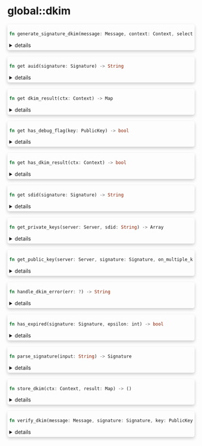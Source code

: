 # global::dkim



<div markdown="span" style='box-shadow: 0 4px 8px 0 rgba(0,0,0,0.2); padding: 5px; border-radius: 5px;'>

```rust
fn generate_signature_dkim(message: Message, context: Context, selector: String, private_key: Arc<PrivateKey>, headers_field: Array, canonicalization: String) -> String
```

<details>
<summary markdown="span"> details </summary>

Create a new signature of the message for the DKIM.

# Examples

```
let msg = r#"
Date: Wed, 26 Oct 2022 14:30:51 -0700
From: Mathieu Lala <noreply@github.com>
To: mlala@negabit.com
Subject: Testing and documenting the dkim signature

This message has not been signed yet, meaning someone could change it...
"#;



 #{
   postq: [
     action "add a DKIM signature" || {
       for i in get_private_keys(srv(), "testserver.com") {
         sign_dkim("2022-09", i, ["From", "To", "Date", "Subject", "From"], "simple/relaxed");
       }
     },
     rule "check signature" || {
       let signature = "v=1; a=rsa-sha256; d=testserver.com; s=2022-09;\r\n\
           \tc=simple/relaxed; q=dns/txt; h=From:To:Date:Subject:From;\r\n\
           \tbh=ATHiC1KD8OegIorswWts+SlujGUpgqR6pqXYlNWA01Y=;\r\n\tb=Ur\
           /frdH3beyU3LRQMGBdI6OdxRvfpu+s04hmHcVkpBYzR4cXuDPByWpUCqhO4C\
           sEwpPRDcWQtsCfuzSK1FTf7XCWgsKKGPmsdQ40pUviA0UrrzpIDIziMxSI/S\
           8ohNnxvqxrtxZoN6Wo2lnQ+kYAATYxJPOjC57JIBJ89RGrf+6Wbvz6/PofcU\
           9VwpylegZRU5Cial69lN2qaIkoVFOE9fz8ZIz9VV2A9Lh/xgKFM7eipBWCR6\
           ZUU1HZTbSiqiL9Q6A823az/E2jqOUZXtsGK/Bo/vDjTV166d5vY34JA3189C\
           x83Rbif9A/kdCO6C8gGK0WOasp5R0ONmVz41TaGQ==";

       if get_header("DKIM-Signature") == signature {
         accept()
       } else {
         deny()
       }
     }
   ]
 }

```
</details>

</div>
</br>


<div markdown="span" style='box-shadow: 0 4px 8px 0 rgba(0,0,0,0.2); padding: 5px; border-radius: 5px;'>

```rust
fn get auid(signature: Signature) -> String
```

<details>
<summary markdown="span"> details </summary>

return the `auid` property of the [`Signature`]
</details>

</div>
</br>


<div markdown="span" style='box-shadow: 0 4px 8px 0 rgba(0,0,0,0.2); padding: 5px; border-radius: 5px;'>

```rust
fn get dkim_result(ctx: Context) -> Map
```

<details>
<summary markdown="span"> details </summary>

Return the DKIM signature verification result in the `ctx()` or
an error if no result is found.
</details>

</div>
</br>


<div markdown="span" style='box-shadow: 0 4px 8px 0 rgba(0,0,0,0.2); padding: 5px; border-radius: 5px;'>

```rust
fn get has_debug_flag(key: PublicKey) -> bool
```

<details>
<summary markdown="span"> details </summary>

A public key may contains a `debug flag`, used for testing purpose.
</details>

</div>
</br>


<div markdown="span" style='box-shadow: 0 4px 8px 0 rgba(0,0,0,0.2); padding: 5px; border-radius: 5px;'>

```rust
fn get has_dkim_result(ctx: Context) -> bool
```

<details>
<summary markdown="span"> details </summary>

Has the `ctx()` a DKIM signature verification result ?
</details>

</div>
</br>


<div markdown="span" style='box-shadow: 0 4px 8px 0 rgba(0,0,0,0.2); padding: 5px; border-radius: 5px;'>

```rust
fn get sdid(signature: Signature) -> String
```

<details>
<summary markdown="span"> details </summary>

return the `sdid` property of the [`Signature`]
</details>

</div>
</br>


<div markdown="span" style='box-shadow: 0 4px 8px 0 rgba(0,0,0,0.2); padding: 5px; border-radius: 5px;'>

```rust
fn get_private_keys(server: Server, sdid: String) -> Array
```

<details>
<summary markdown="span"> details </summary>

Get the list of DKIM private keys associated with this sdid
</details>

</div>
</br>


<div markdown="span" style='box-shadow: 0 4px 8px 0 rgba(0,0,0,0.2); padding: 5px; border-radius: 5px;'>

```rust
fn get_public_key(server: Server, signature: Signature, on_multiple_key_records: String) -> ?
```

<details>
<summary markdown="span"> details </summary>

Get the list of public keys associated with this [`Signature`]

The current implementation will make a TXT query on the dns of the signer

`on_multiple_key_records` value can be `first` or `cycle` :
* `first` return the first key found (one element array)
* `cycle` return all the keys found
</details>

</div>
</br>


<div markdown="span" style='box-shadow: 0 4px 8px 0 rgba(0,0,0,0.2); padding: 5px; border-radius: 5px;'>

```rust
fn handle_dkim_error(err: ?) -> String
```

<details>
<summary markdown="span"> details </summary>

get the dkim status from an error produced by this module

# Error
* The given parameter is not a Map.
* `type` field not found in parameter / is not a string.
</details>

</div>
</br>


<div markdown="span" style='box-shadow: 0 4px 8px 0 rgba(0,0,0,0.2); padding: 5px; border-radius: 5px;'>

```rust
fn has_expired(signature: Signature, epsilon: int) -> bool
```

<details>
<summary markdown="span"> details </summary>

Has the signature expired?

return `true` if the argument are invalid (`epsilon` is negative)
</details>

</div>
</br>


<div markdown="span" style='box-shadow: 0 4px 8px 0 rgba(0,0,0,0.2); padding: 5px; border-radius: 5px;'>

```rust
fn parse_signature(input: String) -> Signature
```

<details>
<summary markdown="span"> details </summary>

create a [`Signature`] from a `DKIM-Signature` header
</details>

</div>
</br>


<div markdown="span" style='box-shadow: 0 4px 8px 0 rgba(0,0,0,0.2); padding: 5px; border-radius: 5px;'>

```rust
fn store_dkim(ctx: Context, result: Map) -> ()
```

<details>
<summary markdown="span"> details </summary>

Store the result produced by the DKIM signature verification in the `ctx()`.

# Error
* The `status` field is missing in the DKIM verification results.
</details>

</div>
</br>


<div markdown="span" style='box-shadow: 0 4px 8px 0 rgba(0,0,0,0.2); padding: 5px; border-radius: 5px;'>

```rust
fn verify_dkim(message: Message, signature: Signature, key: PublicKey) -> ()
```

<details>
<summary markdown="span"> details </summary>

Operate the hashing of the `message`'s headers and body, and compare the result with the
`signature` and `key` data.

# Examples

```js
// The message received.
let msg = r#"
Received: from github.com (hubbernetes-node-54a15d2.ash1-iad.github.net [10.56.202.84])
	by smtp.github.com (Postfix) with ESMTPA id 19FB45E0B6B
	for <mlala@negabit.com>; Wed, 26 Oct 2022 14:30:51 -0700 (PDT)
DKIM-Signature: v=1; a=rsa-sha256; c=relaxed/relaxed; d=github.com;
	s=pf2014; t=1666819851;
	bh=7gTTczemS/Aahap1SpEnunm4pAPNuUIg7fUzwEx0QUA=;
	h=Date:From:To:Subject:From;
	b=eAufMk7uj4R+bO5Nr4DymffdGdbrJNza1+eykatgZED6tBBcMidkMiLSnP8FyVCS9
	 /GSlXME6/YffAXg4JEBr2lN3PuLIf94S86U3VckuoQQQe1LPtHlnGW5ZwJgi6DjrzT
	 klht/6Pn1w3a2jdNSDccWhk5qlSOQX9JKnE7UD58=
Date: Wed, 26 Oct 2022 14:30:51 -0700
From: Mathieu Lala <noreply@github.com>
To: mlala@negabit.com
Message-ID: <viridIT/vSMTP/push/refs/heads/test/rule-engine/000000-c6459a@github.com>
Subject: [viridIT/vSMTP] c6459a: test: add test on message
Mime-Version: 1.0
Content-Type: text/plain;
 charset=UTF-8
Content-Transfer-Encoding: 7bit
Approved: =?UTF-8?Q?hello_there_=F0=9F=91=8B?=
X-GitHub-Recipient-Address: mlala@negabit.com
X-Auto-Response-Suppress: All

  Branch: refs/heads/test/rule-engine
  Home:   https://github.com/viridIT/vSMTP
  Commit: c6459a4946395ba90182ce7181bdbc327994c038
      https://github.com/viridIT/vSMTP/commit/c6459a4946395ba90182ce7181bdbc327994c038
  Author: Mathieu Lala <m.lala@viridit.com>
  Date:   2022-10-26 (Wed, 26 Oct 2022)

  Changed paths:
    M src/vsmtp/vsmtp-rule-engine/src/api/message.rs
    M src/vsmtp/vsmtp-rule-engine/src/lib.rs
    M src/vsmtp/vsmtp-test/src/vsl.rs

  Log Message:
  -----------
  test: add test on message


"#;
# let msg = vsmtp_mail_parser::MessageBody::try_from(msg[1..].replace("\n", "\r\n").as_str()).unwrap();

# let states = vsmtp_test::vsl::run_with_msg(
#    |builder| Ok(builder.add_root_incoming_rules(r#"
 // Rules
 #{
   preq: [
     rule "verify_dkim" || {
       verify_dkim();
       if !get_header("Authentication-Results").contains("dkim=pass") {
         return deny();
       }
       // the result of dkim verification is cached, so this call will
       // not recompute the signature and recreate a header
       verify_dkim();

       // FIXME: should be one
       if count_header("Authentication-Results") != 2 {
         return deny();
       }

       accept();
     }
   ]
 }
# "#)?.build()), Some(msg));
# use vsmtp_common::{status::Status, CodeID};
# use vsmtp_rule_engine::ExecutionStage;
# assert_eq!(states[&ExecutionStage::PreQ].2, Status::Accept(either::Left(CodeID::Ok)));
```

Changing the header `Subject` will result in a dkim verification failure.

```js
// The message received.
let msg = r#"
Received: from github.com (hubbernetes-node-54a15d2.ash1-iad.github.net [10.56.202.84])
	by smtp.github.com (Postfix) with ESMTPA id 19FB45E0B6B
	for <mlala@negabit.com>; Wed, 26 Oct 2022 14:30:51 -0700 (PDT)
DKIM-Signature: v=1; a=rsa-sha256; c=relaxed/relaxed; d=github.com;
	s=pf2014; t=1666819851;
	bh=7gTTczemS/Aahap1SpEnunm4pAPNuUIg7fUzwEx0QUA=;
	h=Date:From:To:Subject:From;
	b=eAufMk7uj4R+bO5Nr4DymffdGdbrJNza1+eykatgZED6tBBcMidkMiLSnP8FyVCS9
	 /GSlXME6/YffAXg4JEBr2lN3PuLIf94S86U3VckuoQQQe1LPtHlnGW5ZwJgi6DjrzT
	 klht/6Pn1w3a2jdNSDccWhk5qlSOQX9JKnE7UD58=
Date: Wed, 26 Oct 2022 14:30:51 -0700
From: Mathieu Lala <noreply@github.com>
To: mlala@negabit.com
Message-ID: <viridIT/vSMTP/push/refs/heads/test/rule-engine/000000-c6459a@github.com>
Subject: Changing the header produce an invalid dkim verification
Mime-Version: 1.0
Content-Type: text/plain;
 charset=UTF-8
Content-Transfer-Encoding: 7bit
Approved: =?UTF-8?Q?hello_there_=F0=9F=91=8B?=
X-GitHub-Recipient-Address: mlala@negabit.com
X-Auto-Response-Suppress: All

  Branch: refs/heads/test/rule-engine
  Home:   https://github.com/viridIT/vSMTP
  Commit: c6459a4946395ba90182ce7181bdbc327994c038
      https://github.com/viridIT/vSMTP/commit/c6459a4946395ba90182ce7181bdbc327994c038
  Author: Mathieu Lala <m.lala@viridit.com>
  Date:   2022-10-26 (Wed, 26 Oct 2022)

  Changed paths:
    M src/vsmtp/vsmtp-rule-engine/src/api/message.rs
    M src/vsmtp/vsmtp-rule-engine/src/lib.rs
    M src/vsmtp/vsmtp-test/src/vsl.rs

  Log Message:
  -----------
  test: add test on message
"#;

let rules = r"#{
    preq: [
      rule "verify_dkim" || {
        verify_dkim();
        if !get_header("Authentication-Results").contains("dkim=fail") {
          return deny();
        }
        accept();
      }
    ]
}"#;

```
</details>

</div>
</br>

